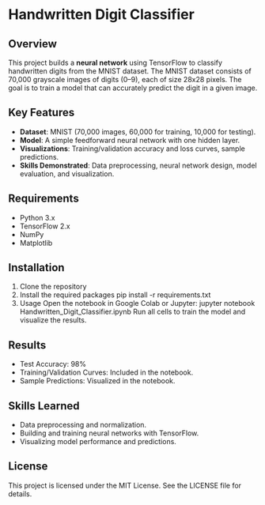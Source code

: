 # Handwritten Digit Classifier

## Overview
This project builds a **neural network** using TensorFlow to classify handwritten digits from the MNIST dataset. The MNIST dataset consists of 70,000 grayscale images of digits (0–9), each of size 28x28 pixels. The goal is to train a model that can accurately predict the digit in a given image.

## Key Features
- **Dataset**: MNIST (70,000 images, 60,000 for training, 10,000 for testing).
- **Model**: A simple feedforward neural network with one hidden layer.
- **Visualizations**: Training/validation accuracy and loss curves, sample predictions.
- **Skills Demonstrated**: Data preprocessing, neural network design, model evaluation, and visualization.

## Requirements
- Python 3.x
- TensorFlow 2.x
- NumPy
- Matplotlib

## Installation
1. Clone the repository
2. Install the required packages
pip install -r requirements.txt
3. Usage
Open the notebook in Google Colab or Jupyter:
jupyter notebook Handwritten_Digit_Classifier.ipynb
Run all cells to train the model and visualize the results.

## Results
- Test Accuracy: 98%
- Training/Validation Curves: Included in the notebook.
- Sample Predictions: Visualized in the notebook.

## Skills Learned
- Data preprocessing and normalization.
- Building and training neural networks with TensorFlow.
- Visualizing model performance and predictions.

## License
This project is licensed under the MIT License. See the LICENSE file for details.